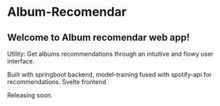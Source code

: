 # Album-Recomendar

## Welcome to Album recomendar web app! 

Utility: Get albums recommendations through an intuitive and flowy user interface. 

Built with springboot backend, model-training fused with spotify-api for recommendations. Svelte frontend

Releasing soon.
